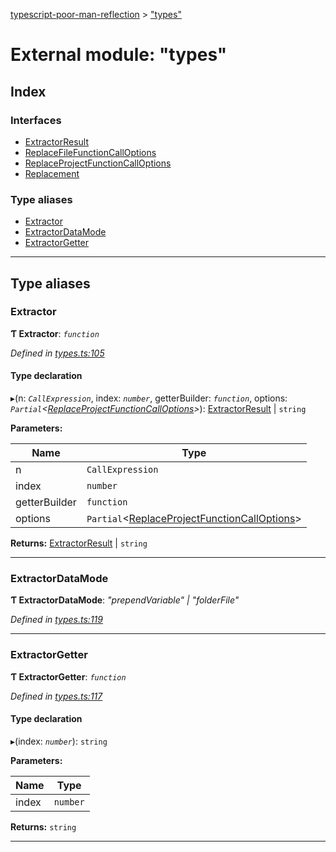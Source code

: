 [typescript-poor-man-reflection](../README.md) > ["types"](../modules/_types_.md)

# External module: "types"

## Index

### Interfaces

* [ExtractorResult](../interfaces/_types_.extractorresult.md)
* [ReplaceFileFunctionCallOptions](../interfaces/_types_.replacefilefunctioncalloptions.md)
* [ReplaceProjectFunctionCallOptions](../interfaces/_types_.replaceprojectfunctioncalloptions.md)
* [Replacement](../interfaces/_types_.replacement.md)

### Type aliases

* [Extractor](_types_.md#extractor)
* [ExtractorDataMode](_types_.md#extractordatamode)
* [ExtractorGetter](_types_.md#extractorgetter)

---

## Type aliases

<a id="extractor"></a>

###  Extractor

**Ƭ Extractor**: *`function`*

*Defined in [types.ts:105](https://github.com/cancerberoSgx/typescript-poor-man-reflection/blob/2d517f2/src/types.ts#L105)*

#### Type declaration
▸(n: *`CallExpression`*, index: *`number`*, getterBuilder: *`function`*, options: *`Partial`<[ReplaceProjectFunctionCallOptions](../interfaces/_types_.replaceprojectfunctioncalloptions.md)>*): [ExtractorResult](../interfaces/_types_.extractorresult.md) \| `string`

**Parameters:**

| Name | Type |
| ------ | ------ |
| n | `CallExpression` |
| index | `number` |
| getterBuilder | `function` |
| options | `Partial`<[ReplaceProjectFunctionCallOptions](../interfaces/_types_.replaceprojectfunctioncalloptions.md)> |

**Returns:** [ExtractorResult](../interfaces/_types_.extractorresult.md) \| `string`

___
<a id="extractordatamode"></a>

###  ExtractorDataMode

**Ƭ ExtractorDataMode**: *"prependVariable" \| "folderFile"*

*Defined in [types.ts:119](https://github.com/cancerberoSgx/typescript-poor-man-reflection/blob/2d517f2/src/types.ts#L119)*

___
<a id="extractorgetter"></a>

###  ExtractorGetter

**Ƭ ExtractorGetter**: *`function`*

*Defined in [types.ts:117](https://github.com/cancerberoSgx/typescript-poor-man-reflection/blob/2d517f2/src/types.ts#L117)*

#### Type declaration
▸(index: *`number`*): `string`

**Parameters:**

| Name | Type |
| ------ | ------ |
| index | `number` |

**Returns:** `string`

___


